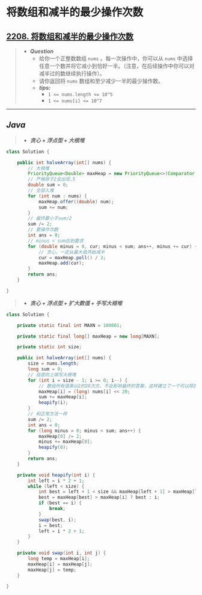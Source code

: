 # 将数组和减半的最少操作次数

## [2208. 将数组和减半的最少操作次数](https://leetcode.cn/problems/minimum-operations-to-halve-array-sum/)

> - ***Question***
>   - 给你一个正整数数组 `nums` 。每一次操作中，你可以从 `nums` 中选择任意一个数并将它减小到恰好一半。（注意，在后续操作中你可以对减半过的数继续执行操作）。
>   - 请你返回将 `nums` 数组和至少减少一半的最少操作数。
>   - ***tips:***
>     - `1 <= nums.length <= 10^5`
>     - `1 <= nums[i] <= 10^7`

---

## *Java*

> - ***贪心 + 浮点型 + 大根堆***

```java
class Solution {

    public int halveArray(int[] nums) {
        // 大根堆
        PriorityQueue<Double> maxHeap = new PriorityQueue<>(Comparator.reverseOrder());
        // 严格除于2会出现.5
        double sum = 0;
        // 全部入堆
        for (int num : nums) {
            maxHeap.offer((double) num);
            sum += num;
        }
        // 最终要小于sum/2
        sum /= 2;
        // 要操作次数
        int ans = 0;
        // minus < sum达到要求
        for (double minus = 0, cur; minus < sum; ans++, minus += cur) {
            // 贪心，一定从最大值开始减半
            cur = maxHeap.poll() / 2;
            maxHeap.add(cur);
        }
        return ans;
    }

}
```

> - ***贪心 + 浮点型 + 扩大数值 + 手写大根堆***

```java
class Solution {

    private static final int MAXN = 100001;

    private static final long[] maxHeap = new long[MAXN];

    private static int size;

    public int halveArray(int[] nums) {
        size = nums.length;
        long sum = 0;
        // 自底向上填写大根堆
        for (int i = size - 1; i >= 0; i--) {
            // 数组所有值乘以2的20次方，不会影响最终的答案，这样建立了一个可以除20次的缓冲区避免double除20次导致的精度问题
            maxHeap[i] = (long) nums[i] << 20;
            sum += maxHeap[i];
            heapify(i);
        }
        // 和正常方法一样
        sum /= 2;
        int ans = 0;
        for (long minus = 0; minus < sum; ans++) {
            maxHeap[0] /= 2;
            minus += maxHeap[0];
            heapify(0);
        }
        return ans;
    }

    private void heapify(int i) {
        int left = i * 2 + 1;
        while (left < size) {
            int best = left + 1 < size && maxHeap[left + 1] > maxHeap[left] ? left + 1 : left;
            best = maxHeap[best] > maxHeap[i] ? best : i;
            if (best == i) {
                break;
            }
            swap(best, i);
            i = best;
            left = i * 2 + 1;
        }
    }

    private void swap(int i, int j) {
        long temp = maxHeap[i];
        maxHeap[i] = maxHeap[j];
        maxHeap[j] = temp;
    }

}
```

